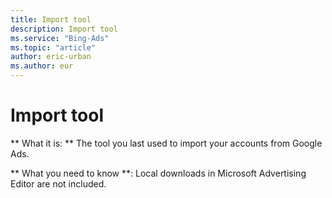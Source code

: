 ```yaml
---
title: Import tool
description: Import tool
ms.service: "Bing-Ads"
ms.topic: "article"
author: eric-urban
ms.author: eur
---
```


# Import tool

**      What it is:    **    The tool you last used to import your accounts from Google Ads.

**      What you need to know    **: Local downloads in Microsoft Advertising Editor are not included.


